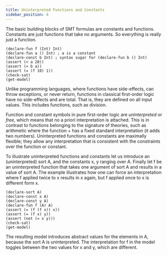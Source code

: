 ```yaml
---
title: Uninterpreted Functions and Constants
sidebar_position: 4
---
```

The basic building blocks of SMT formulas are constants and functions. Constants are just functions that take no arguments. So everything is really just a function.

```z3
(declare-fun f (Int) Int)
(declare-fun a () Int) ; a is a constant
(declare-const b Int) ; syntax sugar for (declare-fun b () Int)
(assert (< a 20))
(assert (< b a))
(assert (= (f 10) 1))
(check-sat)
(get-model)
```

Unlike programming languages, where functions have side-effects, can throw exceptions, or never return, functions in classical first-order logic have no side-effects and are total. That is, they are defined on all input values. This includes functions, such as division.

Function and constant symbols in pure first-order logic are _uninterpreted_ or _free_, which means that no a priori interpretation is attached. This is in contrast to functions belonging to the signature of theories, such as arithmetic where the function + has a fixed standard interpretation (it adds two numbers). Uninterpreted functions and constants are maximally flexible; they allow any interpretation that is consistent with the constraints over the function or constant.

To illustrate uninterpreted functions and constants let us introduce an (uninterpreted) sort A, and the constants x, y ranging over A. Finally let f be an uninterpreted function that takes one argument of sort A and results in a value of sort A. The example illustrates how one can force an interpretation where f applied twice to x results in x again, but f applied once to x is different form x.

```z3
(declare-sort A)
(declare-const x A)
(declare-const y A)
(declare-fun f (A) A)
(assert (= (f (f x)) x))
(assert (= (f x) y))
(assert (not (= x y)))
(check-sat)
(get-model)
```

The resulting model introduces abstract values for the elements in A, because the sort A is uninterpreted. The interpretation for f in the model toggles between the two values for x and y, which are different.